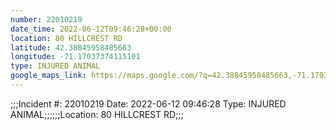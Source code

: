 ```yaml
---
number: 22010219
date_time: 2022-06-12T09:46:28+00:00
location: 80 HILLCREST RD
latitude: 42.38845958485663
longitude: -71.17037374115101
type: INJURED ANIMAL
google_maps_link: https://maps.google.com/?q=42.38845958485663,-71.17037374115101
---
```


;;;Incident #: 22010219  Date: 2022-06-12 09:46:28   Type: INJURED ANIMAL;;;;;;Location: 80 HILLCREST RD;;;
